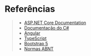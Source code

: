 # Referências

> - [ASP.NET Core Documentation](https://learn.microsoft.com/en-us/aspnet/core/?view=aspnetcore-7.0)
> - [Documentação do C#](https://learn.microsoft.com/pt-br/dotnet/csharp/)
> - [Angular](https://angular.io/docs)
> - [TypeScript](https://www.typescriptlang.org/docs/)
> - [Bootstrap 5](https://getbootstrap.com/docs/5.2/getting-started/introduction/)
> - [Normas ABNT](https://normas-abnt.espm.br/)
